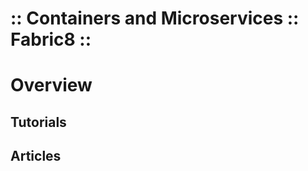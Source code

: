 :: Containers and Microservices :: Fabric8 ::
=============================================

# Overview

## Tutorials

## Articles
